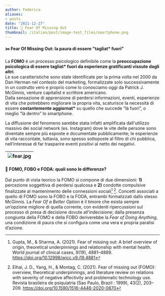 ```yaml
---
author: Federica
aliases:
- posts
date: "2021-12-27"
title: 👻 Fear Of Missing Out 
thumbnail: /italian/post/image-test_files/smartphone.png
---
```


<h4><bold>✂️ Fear Of Missing Out: la paura di essere "tagliat* fuori"</h4></bold>

La **FOMO** è un processo psicologico definibile come la <strong>preoccupazione psicologica di essere tagliat* fuori da esperienze gratificanti vissute dagli altri</strong>.  
Le sue caratteristiche sono state identificate per la prima volta nel 2000 da Dan Herman nel contesto del marketing, formalizzate solo successivamente in un costrutto vero e proprio come lo conosciamo oggi da Patrick J. McGinnis, venture capitalist e scrittore americano.  
Dalla sensazione di apprensione di perdersi informazioni, eventi, esperienze di vita che potrebbero migliorare la propria vita, scaturisce la necessità di essere <strong>costantemente aggiornat*</strong> su quello che succede “là fuori”, o meglio “là dentro” lo smartphone. 

La diffusione del fenomeno sarebbe stata infatti amplificata dall'utilizzo massivo dei social network (es. Instagram) dove le vite delle persone sono diventate sempre più esposte e documentate pubblicamente; le esperienze di vita raccontate, tuttavia, sono spesso sottoposte al filtro di chi pubblica, nell’interesse di far trasparire eventi positivi al netto dei negativi. 

| ![fear.jpg](/italian/post/image-test_files/fearjoy.png) | 
|:--:| 

<h4><bold>📲 FOMO, FOBO e FODA: quali sono le differenze?</h4></bold>

Dal punto di vista teorico la FOMO si compone di due dimensioni: **1)** percezione soggettiva di perdersi qualcosa e **2)** condotte compulsive finalizzate al mantenimento delle connessioni sociali[^1] [^2].
Concetti associati a quello di FOMO sono la FOBO e la FODA, entrambi formalizzati dallo stesso McGinnis. 
La *Fear Of a Better Option* è il timore che esista sempre un’opzione migliore di quella corrente, con evidenti ripercussioni sul processo di presa di decisione dovute all’indecisione; dalla presenza congiunta della FOMO e della FOBO deriverebbe la *Fear of Doing Anything*, una condizione di paura che si configura come una vera e propria paralisi d’azione.

[^1]: Gupta, M., & Sharma, A. (2021). Fear of missing out: A brief overview of origin, theoretical underpinnings and relationship with mental health. World journal of clinical cases, 9(19), 4881–4889. https://doi.org/10.12998/wjcc.v9.i19.4881

[^2]: Elhai, J. D., Yang, H., & Montag, C. (2021). Fear of missing out (FOMO): overview, theoretical underpinnings, and literature review on relations with severity of negative affectivity and problematic technology use. Revista brasileira de psiquiatria (Sao Paulo, Brazil : 1999), 43(2), 203–209. https://doi.org/10.1590/1516-4446-2020-0870